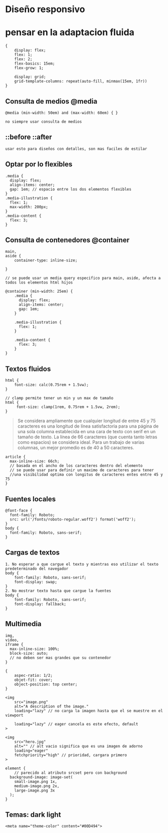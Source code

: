 # Diseño responsivo


# pensar en la adaptacion fluida 
    
    {
        display: flex;
        flex: 1;
        flex: 2;
        flex-basics: 15em;
        flex-grow: 1;

        display: grid;
        grid-template-columns: repeat(auto-fill, minmax(15em, 1fr))
    }

## Consulta de medios @media
    @media (min-width: 50em) and (max-width: 60em) { }

    no siempre usar consulta de medios
    
## ::before ::after
    usar esto para diseños con detalles, son mas faciles de estilar

## Optar por lo flexibles

    .media {
      display: flex;
      align-items: center;
      gap: 1em; // espacio entre los dos elementos flexibles
    }
    .media-illustration {
      flex: 1;
      max-width: 200px;
    }
    .media-content {
      flex: 3;
    }

## Consulta de contenedores @container

    main,
    aside {
        container-type: inline-size;
    
    }

    // se puede usar un media query especifico para main, aside, afecta a todos los elementos html hijos

    @container (min-width: 25em) {
        .media {
          display: flex;
          align-items: center;
          gap: 1em;
        }

        .media-illustration {
          flex: 1;
        }

        .media-content {
          flex: 3;
        }
    } 

## Textos fluidos

    html {
        font-size: calc(0.75rem + 1.5vw);
    }

    // clamp permite tener un min y un max de tamaño
    html {
         font-size: clamp(1rem, 0.75rem + 1.5vw, 2rem);
    }

>Se considera ampliamente que cualquier longitud de entre 45 y 75 caracteres es una longitud de línea satisfactoria para una página de una sola columna establecida en una cara de texto con serif en un tamaño de texto. La línea de 66 caracteres (que cuenta tanto letras como espacios) se considera ideal. Para un trabajo de varias columnas, un mejor promedio es de 40 a 50 caracteres.

    article {
      max-inline-size: 66ch;
      // basada en el ancho de los caracteres dentro del elemento
      // se puede usar para definir un maximo de caracteres para tener
      //una visibilidad optima con longitus de caracteres entes entre 45 y 75
    }

## Fuentes locales
    @font-face {
      font-family: Roboto;
      src: url('/fonts/roboto-regular.woff2') format('woff2');
    }
    body {
      font-family: Roboto, sans-serif;
    }


## Cargas de textos

    1. No esperar a que cargue el texto y mientras eso utilizar el texto predeterminado del navegador
    body {
        font-family: Roboto, sans-serif;
        font-display: swap;
    }
    2. No mostrar texto hasta que cargue la fuentes
    body {
        font-family: Roboto, sans-serif;
        font-display: fallback;
    }

## Multimedia

    img,
    video,
    iframe {
      max-inline-size: 100%;
      block-size: auto;
      // no deben ser mas grandes que su contenedor
    }

    {
        aspec-ratio: 1/2;
        objet-fit: cover;
        object-position: top center;
    }

    <img
        src="image.png"
        alt="A description of the image."
        loading="lazy" // no carga la imagen hasta que el se muestre en el viewport

        loading="lazy" // eager cancela es este efecto, default
    >          

    <img
        src="hero.jpg"
        alt="" // alt vacio significa que es una imagen de adorno
        loading="eager"
        fetchpriority="high" // prioridad, cargara primero
    >   

    element {
        // parecido al atributo srcset pero con background
      background-image: image-set(
        small-image.png 1x,
        medium-image.png 2x,
        large-image.png 3x
      );
    }


## Temas: dark light

    <meta name="theme-color" content="#00D494">